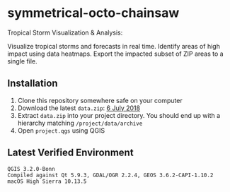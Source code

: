 # symmetrical-octo-chainsaw
Tropical Storm Visualization & Analysis:

Visualize tropical storms and forecasts in real time.
Identify areas of high impact using data heatmaps.
Export the impacted subset of ZIP areas to a single file.


## Installation

1. Clone this repository somewhere safe on your computer
2. Download the latest `data.zip`: [6 July 2018](https://spatialgisdbinterns20614.file.core.windows.net/hurricanes/data.zip?st=2018-07-06T18%3A29%3A02Z&se=2019-07-07T18%3A29%3A00Z&sp=rl&sv=2017-07-29&sr=f&sig=0h43yLBEUNyveT%2B7J0kum4DHZbo89Q0cGgzjkFFgZhI%3D)
3. Extract `data.zip` into your project directory. You should end up with a hierarchy matching `/project/data/archive`
4. Open `project.qgs` using QGIS

## Latest Verified Environment
    QGIS 3.2.0-Bonn
    Compiled against Qt 5.9.3, GDAL/OGR 2.2.4, GEOS 3.6.2-CAPI-1.10.2
    macOS High Sierra 10.13.5 

